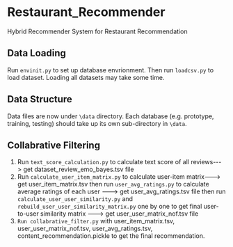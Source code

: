 # Restaurant_Recommender
Hybrid Recommender System for Restaurant Recommendation

## Data Loading
Run `envinit.py` to set up database envrionment. Then run `loadcsv.py` to load dataset. Loading all datasets may take some time.

## Data Structure
Data files are now under `\data` directory. Each database (e.g. prototype, training, testing) should take up its own sub-directory in `\data`.

## Collabrative Filtering
1. Run `text_score_calculation.py` to calculate text score of all reviews---> get dataset_review_emo_bayes.tsv file
2. Run `calculate_user_item_matrix.py` to calculate user-item matrix---> get user_item_matrix.tsv
   then run `user_avg_ratings.py` to calculate average ratings of each user ---> get user_avg_ratings.tsv file
   then run `calculate_user_user_similarity.py` and `rebuild_user_user_similarity_matrix.py` one by one to get final user-to-user similarity    matrix ---> get user_user_matrix_nof.tsv file
3. `Run collabrative_filter.py` with user_item_matrix.tsv, user_user_matrix_nof.tsv, user_avg_ratings.tsv, content_recommendation.pickle to    get the final recommendation.
